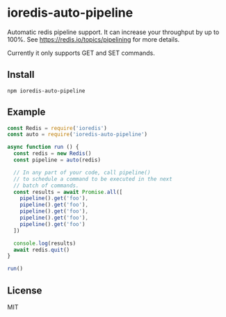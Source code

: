 # ioredis-auto-pipeline

Automatic redis pipeline support.
It can increase your throughput by up to 100%.
See https://redis.io/topics/pipelining for more details.

Currently it only supports GET and SET commands.

## Install

```
npm ioredis-auto-pipeline
```

## Example

```js
const Redis = require('ioredis')
const auto = require('ioredis-auto-pipeline')

async function run () {
  const redis = new Redis()
  const pipeline = auto(redis)

  // In any part of your code, call pipeline()
  // to schedule a command to be executed in the next
  // batch of commands.
  const results = await Promise.all([
    pipeline().get('foo'),
    pipeline().get('foo'),
    pipeline().get('foo'),
    pipeline().get('foo'),
    pipeline().get('foo')
  ])

  console.log(results)
  await redis.quit()
}

run()
```

## License

MIT
